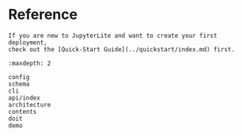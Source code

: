 # Reference

```{note}
If you are new to JupyterLite and want to create your first deployment,
check out the [Quick-Start Guide](../quickstart/index.md) first.
```

```{toctree}
:maxdepth: 2

config
schema
cli
api/index
architecture
contents
doit
demo
```
